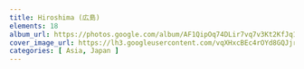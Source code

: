 ```yaml
---
title: Hiroshima (広島)
elements: 18
album_url: https://photos.google.com/album/AF1QipOq74DLir7vq7v3Kt2KfJq14zncodX7fqAWFA6y
cover_image_url: https://lh3.googleusercontent.com/vqXHxcBEc4rOYd8GQJjrIAawRO5Ku94fDquV7Cs3Euj5lZOn23iHPfN4t9-FiYoRXpNMTl6KJuFehnAiZfFABG3l4GRcXk5DWsylat7jSJlVts-h31AohhOXYOAyWaNOM0Jyv9TejgzPCP2K9Vy24ZLANuCs8cHqLjVxpFLO-PTngnplE2sAewn7wTdfZr_cbRlCULXrQhUu4I2zwD9V46obg3EpLRWDWbj1azfvY1Cwe5zl0M4v0p91TezCOaro8t4qZB9t1DuLzD8tHegtNftBh10V50b65vd9rl5quBN012kjqgQ4d54XYFrbDF37EXUFyzxJmKGOpJ6x_KWku3Qa_ARsDUKjvOrQ9FyS3FmcabPOAE7Jyqfji1HJzSpWQwztVDtP2IfCBvgKcRVKDoXD_KIbEg2qnyNavAO52PpF7RIQLK2wzGl7Jcw2wsvaTh-Wh8yB_k0wTHYUC-g-AamKj8Q059YgtAag3B-NmB38YmLsTd0_ObhCfAy3jZMrCEJY0ZMxGjbdNJZnCuOMbjbXQcNAvpMaII8lriqpdHIXSx92tJT4oYkqbnt5qFkL7AfXMdYImJB4Tyh1CNkj1ZO6mxlz8qGXZIQlVHPoEaXvWbCJiee7lO-PzPq1IFpBy_FabgSXf0HeGFv-3EcQFlScBw=s195-p-k-no
categories: [ Asia, Japan ]
---
```

